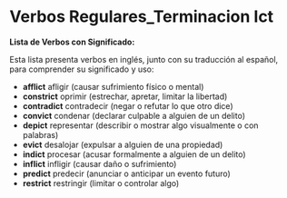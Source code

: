 # Verbos Regulares_Terminacion Ict



**Lista de Verbos con Significado:**

Esta lista presenta verbos en inglés, junto con su traducción al español, para comprender su significado y uso:

*   **afflict**    afligir (causar sufrimiento físico o mental)
*   **constrict**    oprimir (estrechar, apretar, limitar la libertad)
*   **contradict**    contradecir (negar o refutar lo que otro dice)
*   **convict**    condenar (declarar culpable a alguien de un delito)
*   **depict**    representar (describir o mostrar algo visualmente o con palabras)
*   **evict**    desalojar (expulsar a alguien de una propiedad)
*   **indict**    procesar (acusar formalmente a alguien de un delito)
*   **inflict**    infligir (causar daño o sufrimiento)
*   **predict**    predecir (anunciar o anticipar un evento futuro)
*   **restrict**    restringir (limitar o controlar algo)

